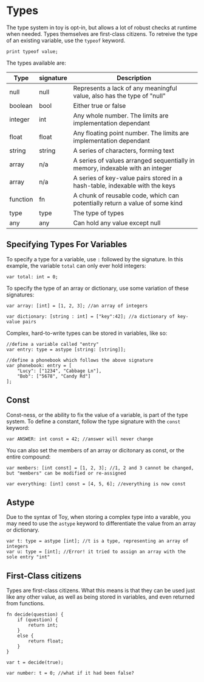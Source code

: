 # Types

The type system in toy is opt-in, but allows a lot of robust checks at runtime when needed. Types themselves are first-class citizens. To retreive the type of an existing variable, use the `typeof` keyword.

```
print typeof value;
```

The types available are:

| Type | signature | Description |
| --- | --- | --- |
| null | null | Represents a lack of any meaningful value, also has the type of "null" |
| boolean | bool | Either true or false |
| integer | int | Any whole number. The limits are implementation dependant |
| float | float | Any floating point number. The limits are implementation dependant |
| string | string | A series of characters, forming text |
| array | n/a | A series of values arranged sequentially in memory, indexable with an integer |
| array | n/a | A series of key-value pairs stored in a hash-table, indexable with the keys |
| function | fn | A chunk of reusable code, which can potentially return a value of some kind |
| type | type | The type of types |
| any | any | Can hold any value except null |

## Specifying Types For Variables

To specify a type for a variable, use `:` followed by the signature. In this example, the variable `total` can only ever hold integers:

```
var total: int = 0;
```

To specify the type of an array or dictionary, use some variation of these signatures:

```
var array: [int] = [1, 2, 3]; //an array of integers

var dictionary: [string : int] = ["key":42]; //a dictionary of key-value pairs
```

Complex, hard-to-write types can be stored in variables, like so:

```
//define a variable called "entry"
var entry: type = astype [string: [string]];

//define a phonebook which follows the above signature
var phonebook: entry = [
    "Lucy": ["1234", "Cabbage Ln"],
    "Bob": ["5678", "Candy Rd"]
];
```

## Const

Const-ness, or the ability to fix the value of a variable, is part of the type system. To define a constant, follow the type signature with the `const` keyword:

```
var ANSWER: int const = 42; //answer will never change
```

You can also set the members of an array or dicitonary as const, or the entire compound:

```
var members: [int const] = [1, 2, 3]; //1, 2 and 3 cannot be changed, but "members" can be modified or re-assigned

var everything: [int] const = [4, 5, 6]; //everything is now const
```

## Astype

Due to the syntax of Toy, when storing a complex type into a varable, you may need to use the `astype` keyword to differentiate the value from an array or dictionary.

```
var t: type = astype [int]; //t is a type, representing an array of integers
var u: type = [int]; //Error! it tried to assign an array with the sole entry "int"
```

## First-Class citizens

Types are first-class citizens. What this means is that they can be used just like any other value, as well as being stored in variables, and even returned from functions.

```
fn decide(question) {
    if (question) {
        return int;
    }
    else {
        return float;
    }
}

var t = decide(true);

var number: t = 0; //what if it had been false?
```
